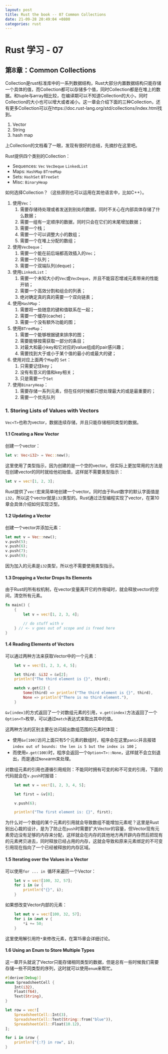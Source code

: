 ```yaml
---
layout: post
title: Rust the book -- 07 Common Collections
date: 21-09-28 20:49:04 +0800
categories: rust
---
```


# Rust 学习 - 07

## 第8章：Common Collections

Collection是rust标准库中的一系列数据结构，Rust大部分内置数据结构只能存储一个具体的值，而Collection都可以存储多个值，同时Collection都是在堆上的数据。和tuple与array相比较，在编译期可以不知道Collection的大小，同时Collection的大小也可以增大或者减小。这一章会介绍下面的三种Collection，还有更多Collection可以在https://doc.rust-lang.org/std/collections/index.html找到。

1.   Vector
2.   String
3.   hash map

上Collection的文档看了一眼，发现有很好的总结，先摘抄在这里吧。

Rust提供四个类别的Collection：

-   Sequences: `Vec` `VecDeque` `LinkedList`
-   Maps: `HashMap` `BTreeMap`
-   Sets: `HashSet` `BTreeSet`
-   Misc: `BinaryHeap`

如何选择Collection？（这些原则也可以运用在其他语言中，比如C++）。

1.   使用`Vec`：
     1.   需要存储待处理或者发送到别处的数据，同时不关心在内部具体存储了什么数据；
     2.   需要一组有一定顺序的数据，同时只会在它们的末尾增加数据；
     3.   需要一个栈；
     4.   需要一个可以调整大小的数组；
     5.   需要一个在堆上分配的数组；
2.   使用`VecDeque`：
     1.   需要一个能在前后端都高效插入的`Vec`；
     2.   需要一个队列；
     3.   需要一个双端队列(deque)；
3.   使用`LinkedList`：
     1.   需要一个未知大小的`Vec`或`VecDeque`，并且不能容忍增减元素带来的性能开销；
     2.   需要一个高效分割和组合的列表；
     3.   绝对确定真的真的需要一个双向链表；
4.   使用`HashMap`：
     1.   需要将一些随意的键和值联系在一起；
     2.   需要一个缓存(cache)；
     3.   需要一个没有额外功能的图；
5.   使用`BTreeMap`：
     1.   需要一个能够根据键来排序的图；
     2.   需要能够按需获取一部分的条目；
     3.   对最大和最小key和它对应的value组成的pair感兴趣；
     4.   需要找到大于或小于某个值的最小的或最大的键；
6.   使用对应上面两个`Map`的 `Set`：
     1.   只需要记住key；
     2.   没有有意义的值和key相关；
     3.   只是需要一个`Set`
7.   使用`BinaryHeap`：
     1.   需要存储一系列元素，但在任何时候都只想处理最大的或是最重要的；
     2.   需要一个优先队列



### 1. Storing Lists of Values with Vectors

`Vec<T>`也称为vector，数据连续存储，并且只能存储相同类型的数据。



#### 1.1 Creating a New Vector

 创建一个vector：

```rust
let v: Vec<i32> = Vec::new();
```

这里使用了类型指示，因为创建的是一个空的vector。但实际上更加常用的方法是在创建vector的同时就给他初始值，这样就不需要类型指示：

```rust
let v = vec![1, 2, 3];
```

Rust提供了`vec!`宏来简单地创建一个vector。同时由于Rust数字的默认字面值是`i32`，所以这个vector就是`i32`类型的。Rust通过泛型编程实现了vector，在第10章会具体介绍如何实现泛型。



#### 1.2 Updating a Vector

创建一个vector并添加元素：

```rust
let mut v = Vec::new();
v.push(5);
v.push(6);
v.push(7);
v.push(9);
```

因为加入的元素是`i32`类型，所以也不需要使用类型指示。



#### 1.3 Dropping a Vector Drops Its Elements

由于Rust的所有权机制，在vector变量离开它的作用域时，就会释放vector的空间，清空所有元素。

```rust
fn main() {
    {
        let v = vec![1, 2, 3, 4];

        // do stuff with v
    } // <- v goes out of scope and is freed here
}

```



#### 1.4 Reading Elements of Vectors

可以通过两种方法来获取Vector中的一个元素：

```rust
    let v = vec![1, 2, 3, 4, 5];

    let third: &i32 = &v[2];
    println!("The third element is {}", third);

    match v.get(2) {
        Some(third) => println!("The third element is {}", third),
        None => println!("There is no third element."),
    }
```

`&v[index]`的方式返回了一个对数组元素的引用，`v.get(index)`方法返回了一个`Option<T>`枚举，可以通过`match`表达式来取出其中的值。

这两种方法的区别主要在访问超出数组范围的元素时体现：

-   使用`&v[100]`访问上面只有5个元素的数组时，程序会在这里`panic`并且报错`index out of bounds: the len is 5 but the index is 100`；
-   而使用`v.get(100)`时，程序会返回一个`Option<T>::None`，这样就不会立刻退出，而是通过`None`arm来处理。

对数组元素的引用也遵循引用规则：不能同时拥有可变的和不可变的引用，下面的代码就会在`v.push`时报错：

```rust
    let mut v = vec![1, 2, 3, 4, 5];

    let first = &v[0];

    v.push(6);

    println!("The first element is: {}", first);
```

为什么对一个数组的某个元素的引用就会导致数组不能增加元素呢？这里是Rust别出心裁的设计，是为了防止在`push`时需要扩大Vector的容量，但Vector现有元素旁边没有足够的内存来分配，这样就会在内存的其他地方再开辟内存然后把现有的元素拷贝进去，同时释放已经占用的内存，这就会导致和原来元素绑定的不可变引用现在指向了一个已经被释放的内存区域。



#### 1.5 Iterating over the Values in a Vector

可以使用`for ... in `循环来遍历一个Vector：

```rust
    let v = vec![100, 32, 57];
    for i in &v {
        println!("{}", i);
    }
```

如果想改变Vector内部的元素：

```rust
    let mut v = vec![100, 32, 57];
    for i in &mut v {
        *i += 50;
    }
```

这里使用解引用符`*`来修改元素，在第15章会详细讨论。



#### 1.6 Using an Enum to Store Multiple Types

这一章开头就说了Vector只能存储相同类型的数据，但是总有一些时候我们需要存储一些不同类型的序列，这时就可以使用`enum`来帮忙。

```rust
#[derive(Debug)]
enum SpreadsheetCell {
    Int(i32),
    Float(f64),
    Text(String),
}

let row = vec![
    SpreadsheetCell::Int(3),
    SpreadsheetCell::Text(String::from("blue")),
    SpreadsheetCell::Float(10.12),
];

for i in &row {
    println!("{:?} in row", i);
}
```







